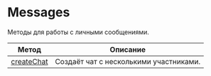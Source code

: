 # Messages

Методы для работы с личными сообщениями.

| Метод | Описание |
| -------- | -------- |
| [createChat](messages.createChat.md)   | Создаёт чат с несколькими участниками.   |
